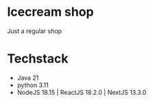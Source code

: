 # Icecream shop
Just a regular shop
# Techstack
- Java 21
- python 3.11
- NodeJS 18.15 | ReactJS 18.2.0 | NextJS 13.3.0
